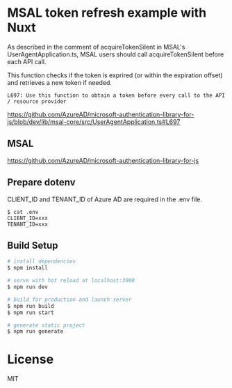 # MSAL token refresh example with Nuxt

As described in the comment of acquireTokenSilent in MSAL's UserAgentApplication.ts,
MSAL users should call acquireTokenSilent before each API call.

This function checks if the token is exprired (or within the expiration offset) and
retrieves a new token if needed.

```
L697: Use this function to obtain a token before every call to the API / resource provider
``` 

https://github.com/AzureAD/microsoft-authentication-library-for-js/blob/dev/lib/msal-core/src/UserAgentApplication.ts#L697

## MSAL

https://github.com/AzureAD/microsoft-authentication-library-for-js

## Prepare dotenv

CLIENT_ID and TENANT_ID of Azure AD are required in the .env file.

```
$ cat .env
CLIENT_ID=xxx
TENANT_ID=xxx
```

## Build Setup

```bash
# install dependencies
$ npm install

# serve with hot reload at localhost:3000
$ npm run dev

# build for production and launch server
$ npm run build
$ npm run start

# generate static project
$ npm run generate
```

# License

MIT
